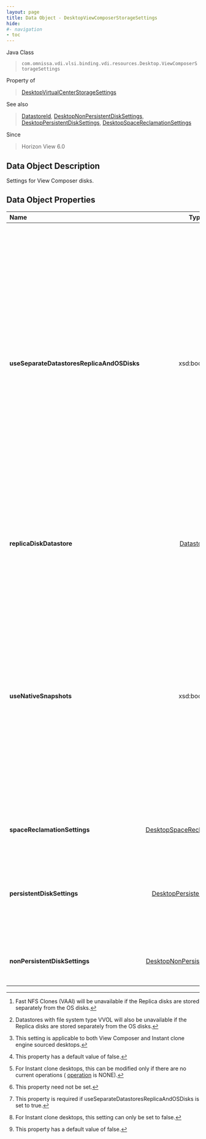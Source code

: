 ```yaml
---
layout: page
title: Data Object - DesktopViewComposerStorageSettings
hide:
#- navigation
- toc
---
```






Java Class
> `com.omnissa.vdi.vlsi.binding.vdi.resources.Desktop.ViewComposerStorageSettings`

Property of
> [DesktopVirtualCenterStorageSettings](vdi.resources.Desktop.VirtualCenterStorageSettings.md#field_detail)

See also
> [DatastoreId](vdi.entity.DatastoreId.md), [DesktopNonPersistentDiskSettings](vdi.resources.Desktop.NonPersistentDiskSettings.md), [DesktopPersistentDiskSettings](vdi.resources.Desktop.PersistentDiskSettings.md), [DesktopSpaceReclamationSettings](vdi.resources.Desktop.SpaceReclamationSettings.md)

Since
> Horizon View 6.0


## Data Object Description

Settings for View Composer disks.

## Data Object Properties

 Name | Type | Description
:---|:---:|:---
**useSeparateDatastoresReplicaAndOSDisks**|  xsd:boolean|  Whether to use separate datastores for replica and OS disks. This option enables control over the placement of the replica that View Composer and Instant clone engine sourced desktops use as their base image. It is recommended that a high performance datastore be chosen for these images. Depending on your hardware configuration, storing replicas on a separate datastore might create a single point of failure. Note(s) :- [^82] [^83] [^84] [^5]
**replicaDiskDatastore**| [DatastoreId](vdi.entity.DatastoreId.md)|  Datastore to store replica disks for View Composer and Instant clone engine sourced machines. Note(s) :- [^85] [^1] [^86]
**useNativeSnapshots**|  xsd:boolean|  Native NFS Snapshots (VAAI - vStorage API for Array Integration) is a hardware feature of certain storage arrays. It uses native snapshotting technology to provide linked clone functionality. Only choose this option if you have appropriate hardware devices. All the selected OS disk datastores should support this. Note(s) :- [^87] [^5]
**spaceReclamationSettings**| [DesktopSpaceReclamationSettings](vdi.resources.Desktop.SpaceReclamationSettings.md)|  Settings related to the Space Reclamation feature.
**persistentDiskSettings**| [DesktopPersistentDiskSettings](vdi.resources.Desktop.PersistentDiskSettings.md)|  View Composer preserves the user information on the persistent disk when the OS data is updated, refreshed, or rebalanced.
**nonPersistentDiskSettings**| [DesktopNonPersistentDiskSettings](vdi.resources.Desktop.NonPersistentDiskSettings.md)|  Changes to this disk are discarded when the user's session ends.


 


[^1]: This property need not be set.
[^5]: This property has a default value of false.
[^82]: Fast NFS Clones (VAAI) will be unavailable if the Replica disks are stored separately from the OS disks.
[^83]: Datastores with file system type VVOL will also be unavailable if the Replica disks are stored separately from the OS disks.
[^84]: This setting is applicable to both View Composer and Instant clone engine sourced desktops.
[^85]: For Instant clone desktops, this can be modified only if there are no current operations ( [operation](vdi.resources.Desktop.InstantCloneProvisioningStatusData.md#operation) is NONE).
[^86]: This property is required if useSeparateDatastoresReplicaAndOSDisks is set to true.
[^87]: For Instant clone desktops, this setting can only be set to false.
